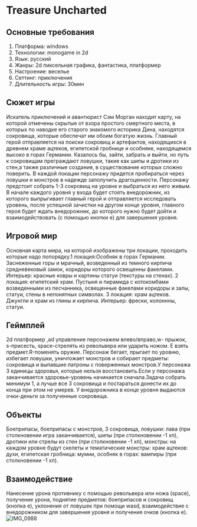 # Treasure Uncharted
## Основные требования
1.	Платформа: windows
2.	Технологии: monogame in 2d
3.	Язык: русский
4.	Жанры: 2d пиксельная графика, фантастика, платформер
5.	Настроение: веселье
6.	Сеттинг: приключения
7.	Длительность игры: 30мин
## Сюжет игры
Искатель приключений и авантюрист Сэм Морган находит карту, на которой отмечены скрытые от взора простого смертного места, в которых по наводке его старого знакомого историка Дина, находятся сокровища, которые обеспечат им обоим богатую жизнь. Главный герой отправляется на поиски сокровищ и артефактов, находящихся в древнем храме ацтеков, египетской гробнице и особняке, находящемся высоко в горах Германии. Казалось бы,  зайти, забрать и выйти, но путь к сокровищам преграждают ловушки, такие как шипы и дротики из стен,а также различные создания, в существование которых сложно поверить. В каждой локации персонажу придется пробираться через ловушки и монстров в надежде заполучить драгоценности. Персонажу предстоит собрать 1-3 сокровищ на уровне и выбраться из него живым. В начале каждого уровня у входа будет стоять внедорожник, из которого выпрыгивает главный герой и отправляется исследовать уровень, после успешной зачистки на другом конце уровня, главного героя будет ждать внедорожник, до которого нужно будет дойти и взаимодействовать (с помощью кнопки e) для завершения уровня. 
## Игровой мир
Основная карта мира,  на которой изображены три локации, проходить которые надо попорядку.1 локация:Особняк в горах Германии. Заснеженные горы и мрачный, возведенный из темного кирпича средневековый замок, коридоры которого освещенны факелами. Интерьер: красные ковры и картины статуи (текстуры на стенах). 2 локация: египетский храм. Пустыня и пирамида с котокомбами возведенными из песчанника, освещенные факелами коридоры и залы, статуи, стены в непонятных символах. 3 локация: храм ацтеков. Джунгли и храм из глины и кирпича. Интерьер: фрески, колоннны, статуи.
## Геймплей
2d платформер ,ad управление персонажем влево/вправо,w- прыжок, s-присесть, space-стрелять из револьвера или ударить ножом. E взять предмет.R-поменять оружие. Персонаж бегает, прыгает по уровню, избегает ловушки, уничтожает монстров и собирает предметы: сокровища и выпавшие патроны с поверженных монстров.У персонажа 3 единицы здоровья, которые нельзя восстановить.Если у персонажа заканчивается здоровье-уровень начинается сначала.Задача собрать минимум 1, а лучше все 3 сокровища и постараться донести их до конца при этом не умерев. У внедорожника в конце уровня выдаются очки-деньги за полученные сокровища.
## Объекты
Боеприпасы, боеприпасы с монстров, 3  сокровища, ловушки: лава (при столкновении игра заканчивается), шипы (при столкновении -1 хп), дротики или стрелы из стен (при столкновении -1 хп), монстры: на каждом уровне будут скелеты и тематические монстры: храм ацтеков: духи, египетская гробница: мумии, особняк в горах: вампиры (при столкновении -1 хп).
## Взаимодействие
Нанесение урона противнику с помощью револьвера или ножа (space), получение урона, поднятие предметов: боеприпасов и сокровищ (кнопка е), уклонения от ловушек при помощи wasd, взаимодействие с внедорожником для завершения уровня и получения очков (кнопка e).
![IMG_0988](https://github.com/SirRr1ch/TreasureUncharted/assets/81527017/0130cbb8-2b41-4ab0-a21a-c4056446db7d)
